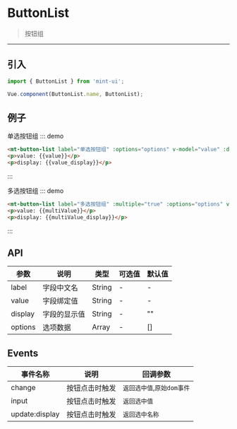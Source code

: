 # ButtonList

> 按钮组

-----------

## 引入

```javascript
import { ButtonList } from 'mint-ui';

Vue.component(ButtonList.name, ButtonList);
```

## 例子

单选按钮组
::: demo
```html
<mt-button-list label="单选按钮组" :options="options" v-model="value" :display.sync="value_display"></mt-button-list>
<p>value: {{value}}</p>
<p>display: {{value_display}}</p>
```
:::

多选按钮组
::: demo
```html
<mt-button-list label="多选按钮组" :multiple="true" :options="options" v-model="multiValue" :display.sync="multiValue_display"></mt-button-list>
<p>value: {{multiValue}}</p>
<p>display: {{multiValue_display}}</p>
```
:::


## API
| 参数 | 说明 | 类型 | 可选值 | 默认值 |
|------|-------|---------|-------|--------|
| label | 字段中文名 | String | - | - |
| value | 字段绑定值 | String | - | - |
| display | 字段的显示值 | String | - | "" |
| options | 选项数据 | Array | - | [] |

## Events
| 事件名称 | 说明 | 回调参数 |
|---------- |-------- |---------- |
| change  | 按钮点击时触发 |  `返回选中值`,`原始dom事件`  |
| input  | 按钮点击时触发 |  `返回选中值`  |
| update:display  | 按钮点击时触发 |  `返回选中名称`  |

<script>
export default {
  data: function() {
    return {
      value: '',
      value_display: '',
      'multiValue': '',
      'multiValue_display': '',
      options: [
        { id: 0, name: '女' },
        { id: 1, name: '男' },
        { id: 2, name: '未知' }
      ]
    };
  }
};
</script>
